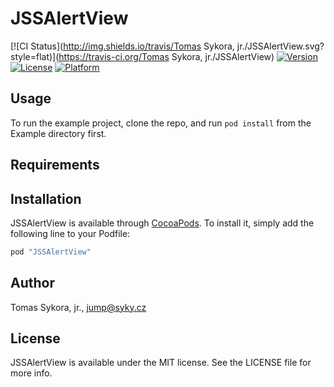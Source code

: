 # JSSAlertView

[![CI Status](http://img.shields.io/travis/Tomas Sykora, jr./JSSAlertView.svg?style=flat)](https://travis-ci.org/Tomas Sykora, jr./JSSAlertView)
[![Version](https://img.shields.io/cocoapods/v/JSSAlertView.svg?style=flat)](http://cocoapods.org/pods/JSSAlertView)
[![License](https://img.shields.io/cocoapods/l/JSSAlertView.svg?style=flat)](http://cocoapods.org/pods/JSSAlertView)
[![Platform](https://img.shields.io/cocoapods/p/JSSAlertView.svg?style=flat)](http://cocoapods.org/pods/JSSAlertView)

## Usage

To run the example project, clone the repo, and run `pod install` from the Example directory first.

## Requirements

## Installation

JSSAlertView is available through [CocoaPods](http://cocoapods.org). To install
it, simply add the following line to your Podfile:

```ruby
pod "JSSAlertView"
```

## Author

Tomas Sykora, jr., jump@syky.cz

## License

JSSAlertView is available under the MIT license. See the LICENSE file for more info.
